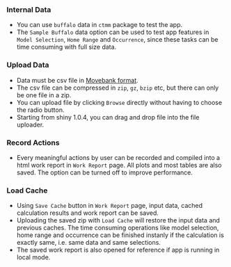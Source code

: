 ### Internal Data
- You can use `buffalo` data in `ctmm` package to test the app.
- The `Sample Buffalo` data option can be used to test app features in `Model Selection`, `Home Range` and `Occurrence`, since these tasks can be time consuming with full size data.

### Upload Data
- Data must be csv file in [Movebank format](https://www.movebank.org/node/13).
- The csv file can be compressed in `zip`, `gz`, `bzip` etc, but there can only be one file in a zip.
- You can upload file by clicking `Browse` directly without having to choose the radio button.
- Starting from shiny 1.0.4, you can drag and drop file into the file uploader.

### Record Actions
- Every meaningful actions by user can be recorded and compiled into a html work report in `Work Report` page. All plots and most tables are also saved. The option can be turned off to improve performance.

### Load Cache
- Using `Save Cache` button in `Work Report` page, input data, cached calculation results and work report can be saved.
- Uploading the saved zip with `Load Cache` will restore the input data and previous caches. The time consuming operations like model selection, home range and occurrence can be finished instanly if the calculation is exactly same, i.e. same data and same selections.
- The saved work report is also opened for reference if app is running in local mode.

